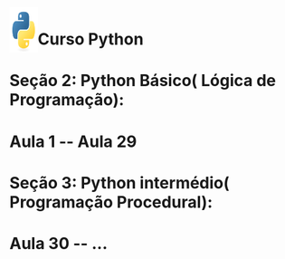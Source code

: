 <img align="left" alt="" height="80" width="50" src="https://raw.githubusercontent.com/devicons/devicon/master/icons/python/python-original.svg">
<h1>Curso Python</h1>
<h1>Seção 2: Python Básico( Lógica de Programação):</h1>
<h1>Aula 1 -- Aula 29</h1>
<h1>Seção 3: Python intermédio( Programação Procedural):</h1>
<h1>Aula 30 -- ...</h1>